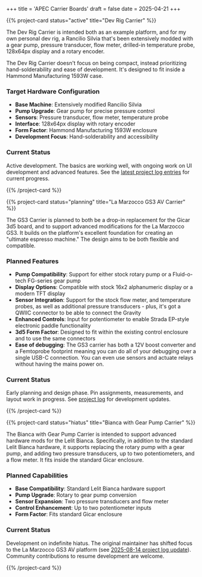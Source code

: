 +++
title = 'APEC Carrier Boards'
draft = false
date = 2025-04-21
+++

<div class="project-cards-container">

{{% project-card status="active" title="Dev Rig Carrier" %}}

The Dev Rig Carrier is intended both as an example platform, and for my own personal dev rig, a Rancilio Silvia that's been extensively modded with a gear pump, pressure transducer, flow meter, drilled-in temperature probe, 128x64px display and a rotary encoder.

The Dev Rig Carrier doesn't focus on being compact, instead prioritizing hand-solderability and ease of development. It's designed to fit inside a Hammond Manufacturing 1593W case.

### Target Hardware Configuration

- **Base Machine**: Extensively modified Rancilio Silvia
- **Pump Upgrade**: Gear pump for precise pressure control
- **Sensors**: Pressure transducer, flow meter, temperature probe
- **Interface**: 128x64px display with rotary encoder
- **Form Factor**: Hammond Manufacturing 1593W enclosure
- **Development Focus**: Hand-solderability and accessibility

### Current Status

Active development. The basics are working well, with ongoing work on UI development and advanced features. See the [latest project log entries](/project-log/) for current progress.

{{% /project-card %}}

{{% project-card status="planning" title="La Marzocco GS3 AV Carrier" %}}

The GS3 Carrier is planned to both be a drop-in replacement for the Gicar 3d5 board, and to support advanced modifications for the La Marzocco GS3. It builds on the platform's excellent foundation for creating an "ultimate espresso machine." The design aims to be both flexible and compatible.

### Planned Features

- **Pump Compatibility**: Support for either stock rotary pump or a Fluid-o-tech FG-series gear pump
- **Display Options**: Compatible with stock 16x2 alphanumeric display or a modern TFT display
- **Sensor Integration**: Support for the stock flow meter, and temperature probes, as well as additional pressure transducers - plus, it's got a QWIIC connector to be able to connect the Gravity
- **Enhanced Controls**: Input for potentiometer to enable Strada EP-style electronic paddle functionality
- **3d5 Form Factor**: Designed to fit within the existing control enclosure and to use the same connectors
- **Ease of debugging**: The GS3 carrier has both a 12V boost converter and a Femtoprobe footprint meaning you can do all of your debugging over a single USB-C connection. You can even use sensors and actuate relays without having the mains power on.

### Current Status

Early planning and design phase. Pin assignments, measurements, and layout work in progress. See [project log](/project-log/) for development updates.

{{% /project-card %}}

{{% project-card status="hiatus" title="Bianca with Gear Pump Carrier" %}}

The Bianca with Gear Pump Carrier is intended to support advanced hardware mods for the Lelit Bianca. Specifically, in addition to the standard Lelit Bianca hardware, it supports replacing the rotary pump with a gear pump, and adding two pressure transducers, up to two potentiometers, and a flow meter. It fits inside the standard Gicar enclosure.

### Planned Capabilities

- **Base Compatibility**: Standard Lelit Bianca hardware support
- **Pump Upgrade**: Rotary to gear pump conversion
- **Sensor Expansion**: Two pressure transducers and flow meter
- **Control Enhancement**: Up to two potentiometer inputs
- **Form Factor**: Fits standard Gicar enclosure

### Current Status

Development on indefinite hiatus. The original maintainer has shifted focus to the La Marzocco GS3 AV platform (see [2025-08-14 project log update](/project-log/2025-08-14/)). Community contributions to resume development are welcome.

{{% /project-card %}}

</div>
